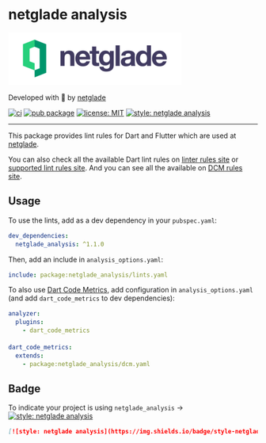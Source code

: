 # netglade analysis

<picture>
  <source media="(prefers-color-scheme: dark)" srcset="https://raw.githubusercontent.com/netglade/.github/main/assets/netglade_logo_light.png">
  <source media="(prefers-color-scheme: light)" srcset="https://raw.githubusercontent.com/netglade/.github/main/assets/netglade_logo_dark.png">
  <img alt="netglade" src="https://raw.githubusercontent.com/netglade/.github/main/assets/netglade_logo_dark.png">
</picture>

Developed with 💚 by [netglade][netglade_link]

[![ci][ci_badge]][ci_badge_link]
[![pub package][pub_badge]][pub_badge_link]
[![license: MIT][license_badge]][license_badge_link]
[![style: netglade analysis][style_badge]][style_badge_link]

---

This package provides lint rules for Dart and Flutter which are used at [netglade][netglade_link].

You can also check all the available Dart lint rules on [linter rules site][linter_rules] or [supported lint rules site][supported_lint_rules].
And you can see all the available on [DCM rules site][dcm_rules].

## Usage

To use the lints, add as a dev dependency in your `pubspec.yaml`:

```yaml
dev_dependencies:
  netglade_analysis: ^1.1.0
```

Then, add an include in `analysis_options.yaml`:

```yaml
include: package:netglade_analysis/lints.yaml
```

To also use [Dart Code Metrics](https://dcm.dev), add configuration in `analysis_options.yaml` (and add `dart_code_metrics` to dev dependencies):

```yaml
analyzer:
  plugins:
    - dart_code_metrics

dart_code_metrics:
  extends:
    - package:netglade_analysis/dcm.yaml
```

## Badge

To indicate your project is using `netglade_analysis` →
[![style: netglade analysis][style_badge]][style_badge_link]

```md
[![style: netglade analysis](https://img.shields.io/badge/style-netglade_analysis-26D07C.svg)](https://pub.dev/packages/netglade_analysis)
```

[netglade_link]: https://netglade.cz/en

[ci_badge]: https://github.com/netglade/netglade_analysis/workflows/ci/badge.svg
[ci_badge_link]: https://github.com/netglade/netglade_analysis/actions
[license_badge]: https://img.shields.io/badge/license-MIT-blue.svg
[license_badge_link]: https://opensource.org/licenses/MIT
[pub_badge]: https://img.shields.io/pub/v/netglade_analysis.svg
[pub_badge_link]: https://pub.dartlang.org/packages/netglade_analysis
[style_badge]: https://img.shields.io/badge/style-netglade_analysis-26D07C.svg
[style_badge_link]: https://pub.dev/packages/netglade_analysis

[linter_rules]: https://dart.dev/tools/linter-rules
[supported_lint_rules]: https://dart-lang.github.io/linter/lints
[dcm_rules]: https://dcm.dev/docs/individuals/rules/
